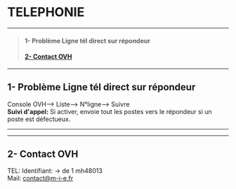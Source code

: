 # **TELEPHONIE**
________

>#### 1- Problème Ligne tél direct sur répondeur
>#### [2- Contact OVH]()
_______

## **1- Problème Ligne tél direct sur répondeur**
Console OVH--> Liste--> N°ligne--> Suivre  
**Suivi d'appel:** Si activer, envoie tout les postes vers le répondeur si un poste est défectueux.
______
______

## **2- Contact OVH**
TEL:
Identifiant: -> de 1 mh48013  
Mail: contact@m-i-e.fr
